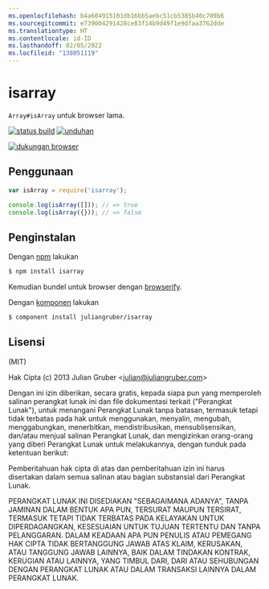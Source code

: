 ```yaml
---
ms.openlocfilehash: b4a604915101db16bb5aebc51cb5385b40c709b6
ms.sourcegitcommit: e739004291428ce83f14b9d49f1e9dfaa3762dde
ms.translationtype: HT
ms.contentlocale: id-ID
ms.lasthandoff: 02/05/2022
ms.locfileid: "138051119"
---
```


# <a name="isarray"></a>isarray

`Array#isArray` untuk browser lama.

[![status build](https://secure.travis-ci.org/juliangruber/isarray.svg)](http://travis-ci.org/juliangruber/isarray)
[![unduhan](https://img.shields.io/npm/dm/isarray.svg)](https://www.npmjs.org/package/isarray)

[![dukungan browser](https://ci.testling.com/juliangruber/isarray.png)
](https://ci.testling.com/juliangruber/isarray)

## <a name="usage"></a>Penggunaan

```js
var isArray = require('isarray');

console.log(isArray([])); // => true
console.log(isArray({})); // => false
```

## <a name="installation"></a>Penginstalan

Dengan [npm](http://npmjs.org) lakukan

```bash
$ npm install isarray
```

Kemudian bundel untuk browser dengan [browserify](https://github.com/substack/browserify).

Dengan [komponen](http://component.io) lakukan

```bash
$ component install juliangruber/isarray
```

## <a name="license"></a>Lisensi

(MIT)

Hak Cipta (c) 2013 Julian Gruber &lt;julian@juliangruber.com&gt;

Dengan ini izin diberikan, secara gratis, kepada siapa pun yang memperoleh salinan perangkat lunak ini dan file dokumentasi terkait ("Perangkat Lunak"), untuk menangani Perangkat Lunak tanpa batasan, termasuk tetapi tidak terbatas pada hak untuk menggunakan, menyalin, mengubah, menggabungkan, menerbitkan, mendistribusikan, mensublisensikan, dan/atau menjual salinan Perangkat Lunak, dan mengizinkan orang-orang yang diberi Perangkat Lunak untuk melakukannya, dengan tunduk pada ketentuan berikut:

Pemberitahuan hak cipta di atas dan pemberitahuan izin ini harus disertakan dalam semua salinan atau bagian substansial dari Perangkat Lunak.

PERANGKAT LUNAK INI DISEDIAKAN "SEBAGAIMANA ADANYA", TANPA JAMINAN DALAM BENTUK APA PUN, TERSURAT MAUPUN TERSIRAT, TERMASUK TETAPI TIDAK TERBATAS PADA KELAYAKAN UNTUK DIPERDAGANGKAN, KESESUAIAN UNTUK TUJUAN TERTENTU DAN TANPA PELANGGARAN. DALAM KEADAAN APA PUN PENULIS ATAU PEMEGANG HAK CIPTA TIDAK BERTANGGUNG JAWAB ATAS KLAIM, KERUSAKAN, ATAU TANGGUNG JAWAB LAINNYA, BAIK DALAM TINDAKAN KONTRAK, KERUGIAN ATAU LAINNYA, YANG TIMBUL DARI, DARI ATAU SEHUBUNGAN DENGAN PERANGKAT LUNAK ATAU DALAM TRANSAKSI LAINNYA DALAM PERANGKAT LUNAK.
